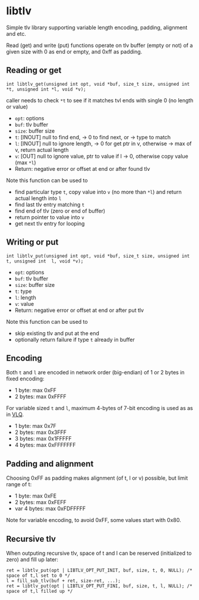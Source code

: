 # libtlv

Simple tlv library supporting variable length encoding, padding, alignment and
etc.

Read (get) and write (put) functions operate on tlv buffer (empty or not) of a
given size with 0 as end or empty, and 0xff as padding.

## Reading or get

    int libtlv_get(unsigned int opt, void *buf, size_t size, unsigned int *t, unsigned int *l, void *v);

caller needs to check `*t` to see if it matches tvl ends with single 0 (no length or value)

 * `opt`:        options
 * `buf`:        tlv buffer
 * `size`:       buffer size
 * `t`:          [INOUT] null to find end, -> 0 to find next, or -> type to match
 * `l`:          [INOUT] null to ignore length, -> 0 for get ptr in v, otherwise -> max of v, return actual length
 * `v`:          [OUT] null to ignore value, ptr to value if l -> 0, otherwise copy value (max `*l`)
 * Return:       negative error or offset at end or after found tlv

Note this function can be used to

 * find particular type `t`, copy value into `v` (no more than `*l`) and return actual length into `l`
 * find last tlv entry matching `t`
 * find end of tlv (zero or end of buffer)
 * return pointer to value into `v`
 * get next tlv entry for looping

## Writing or put

    int libtlv_put(unsigned int opt, void *buf, size_t size, unsigned int  t, unsigned int  l, void *v);

 * `opt`:        options
 * `buf`:        tlv buffer
 * `size`:       buffer size
 * `t`:          type
 * `l`:          length
 * `v`:          value
 * Return:       negative error or offset at end or after put tlv

Note this function can be used to

 * skip existing tlv and put at the end
 * optionally return failure if type `t` already in buffer

## Encoding

Both `t` and `l` are encoded in network order (big-endian) of 1 or 2 bytes in fixed encoding:

 * 1 byte:       max 0xFF
 * 2 bytes:      max 0xFFFF

For variable sized `t` and `l`, maximum 4-bytes of 7-bit encoding is used as as in [VLQ](https://en.wikipedia.org/wiki/Variable-length_quantity).

 * 1 byte:       max 0x7F
 * 2 bytes:      max 0x3FFF
 * 3 bytes:      max 0x1FFFFF
 * 4 bytes:      max 0xFFFFFFF

## Padding and alignment

Choosing 0xFF as padding makes alignment (of t, l or v) possible, but limit range of t:

 * 1 byte:       max 0xFE
 * 2 bytes:      max 0xFEFF
 * var 4 bytes:  max 0xFDFFFFF

Note for variable encoding, to avoid 0xFF, some values start with 0x80.

## Recursive tlv

When outputing recursive tlv, space of t and l can be reserved (initialized to zero) and fill up later:

    ret = libtlv_put(opt | LIBTLV_OPT_PUT_INIT, buf, size, t, 0, NULL); /* space of t,l set to 0 */
    l = fill_sub_tlv(buf + ret, size-ret, ...);
    ret = libtlv_put(opt | LIBTLV_OPT_PUT_FINI, buf, size, t, l, NULL); /* space of t,l filled up */
